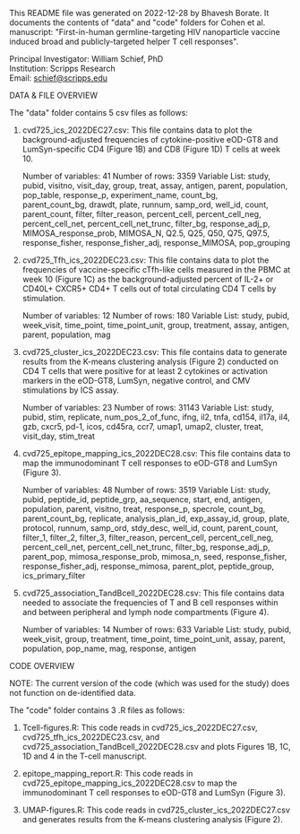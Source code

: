 This README file was generated on 2022-12-28 by Bhavesh Borate.
It documents the contents of "data" and "code" folders for Cohen et al. manuscript: 
"First-in-human germline-targeting HIV nanoparticle vaccine induced broad and publicly-targeted helper T cell responses". 

Principal Investigator: William Schief, PhD  
Institution: Scripps Research  
Email: schief@scripps.edu   

DATA & FILE OVERVIEW

The "data" folder contains 5 csv files as follows:
1. cvd725_ics_2022DEC27.csv: 
	This file contains data to plot the background-adjusted frequencies of cytokine-positive eOD-GT8 and LumSyn-specific CD4 (Figure 1B) and CD8 (Figure 1D) T cells 
	at week 10.
	
	Number of variables: 41
	Number of rows: 3359
	Variable List: study, pubid, visitno, visit_day, group,	treat, assay, antigen, parent, population, pop_table,	response_p, experiment_name, count_bg,	
	               parent_count_bg, drawdt, plate, runnum,	samp_ord, well_id, count, parent_count,	filter,	filter_reason, percent_cell, percent_cell_neg,	
		       percent_cell_net, percent_cell_net_trunc, filter_bg, response_adj_p, MIMOSA_response_prob, MIMOSA_N, Q2.5, Q25, Q50, Q75, Q97.5, 
		       response_fisher,	response_fisher_adj, response_MIMOSA, pop_grouping


2. cvd725_Tfh_ics_2022DEC23.csv:
	This file contains data to plot the frequencies of vaccine-specific cTfh-like cells measured in the PBMC at week 10 (Figure 1C)
	as the background-adjusted percent of IL-2+ or CD40L+ CXCR5+ CD4+ T cells out of total circulating CD4 T cells by stimulation.
	
	Number of variables: 12
	Number of rows: 180
	Variable List: study, pubid, week_visit, time_point, time_point_unit, group, treatment,	assay, antigen,	parent,	population, mag


3. cvd725_cluster_ics_2022DEC23.csv:
	This file contains data to generate results from the K-means clustering analysis (Figure 2) conducted on CD4 T cells that were positive for at least 2 cytokines or 
	activation markers in the eOD-GT8, LumSyn, negative control, and CMV stimulations by ICS assay.
	
	Number of variables: 23
	Number of rows: 31143
	Variable List: study, pubid, stim, replicate, num_pos_2_of_func, ifng, il2, tnfa, cd154, il17a, il4, gzb, cxcr5, pd-1, icos, cd45ra, ccr7, umap1, umap2, 
		       cluster, treat, visit_day, stim_treat


4. cvd725_epitope_mapping_ics_2022DEC28.csv:
	This file contains data to map the immunodominant T cell responses to eOD-GT8 and LumSyn (Figure 3).
	
	Number of variables: 48 
	Number of rows: 3519
	Variable List: study, pubid, peptide_id, peptide_grp, aa_sequence, start, end, antigen, population, parent, visitno, treat, response_p, specrole, count_bg, 
		       parent_count_bg, replicate, analysis_plan_id, exp_assay_id, group, plate, protocol, runnum, samp_ord, stdy_desc, well_id, count, parent_count, 
		       filter_1, filter_2, filter_3, filter_reason, percent_cell, percent_cell_neg, percent_cell_net, percent_cell_net_trunc, filter_bg, response_adj_p, 
		       parent_pop, mimosa_response_prob, mimosa_n, seed, response_fisher, response_fisher_adj, response_mimosa, parent_plot, peptide_group, 
		       ics_primary_filter


5. cvd725_association_TandBcell_2022DEC28.csv:
	This file contains data needed to associate the frequencies of T and B cell responses within and between peripheral and lymph node compartments (Figure 4). 
	
	Number of variables: 14
	Number of rows: 633
	Variable List: study, pubid, week_visit, group, treatment, time_point, time_point_unit, assay, parent, population, pop_name, mag, response, antigen

	
	


CODE OVERVIEW 

NOTE: The current version of the code (which was used for the study) does not function on de-identified data.

The "code" folder contains 3 .R files as follows:
1. Tcell-figures.R: 
  This code reads in cvd725_ics_2022DEC27.csv, cvd725_tfh_ics_2022DEC23.csv, and
  cvd725_association_TandBcell_2022DEC28.csv and plots Figures 1B, 1C, 1D 
  and 4 in the T-cell manuscript.

2. epitope_mapping_report.R:
	This code reads in cvd725_epitope_mapping_ics_2022DEC28.csv to map the 
	immunodominant T cell responses to eOD-GT8 and LumSyn (Figure 3).

3. UMAP-figures.R:
  This code reads in cvd725_cluster_ics_2022DEC27.csv and generates results 
  from the K-means clustering analysis (Figure 2).


